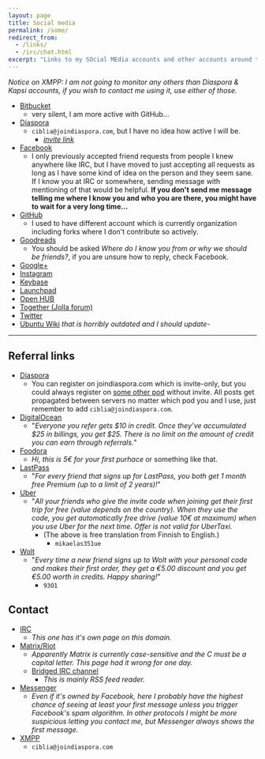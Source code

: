 ```yaml
---
layout: page
title: Social media
permalink: /some/
redirect_from:
  - /links/
  - /irc/chat.html
excerpt: "Links to my SOcial MEdia accounts and other accounts around the internet."
---
```


*Notice on XMPP: I am not going to monitor any others than Diaspora & Kapsi
 accounts, if you wish to contact me using it, use either of those.*

* [Bitbucket](http://bitbucket.org/Ciblia)
    * very silent, I am more active with GitHub…
* [Diaspora](https://joindiaspora.com/u/ciblia)
    * `ciblia@joindiaspora.com`, but I have no idea how active I will be.
      * *[invite link](https://joindiaspora.com/i/0d50c7e1cbed)*
* [Facebook](https://facebook.com/mikaelahmsuomalainen)
    * I only previously accepted friend requests from people I knew
      anywhere like IRC, but I have moved to just accepting all requests
      as long as I have some kind of idea on the person and they seem sane.
      If I know you at IRC or somewhere, sending message with mentioning of
      that would be helpful. **If you don't send me message telling me
      where I know you and who you are there, you might have to wait for
      a very long time...**
* [GitHub](https://github.com/Mikaela)
    * I used to have different account which is currently organization
      including forks where I don't contribute so actively.
* [Goodreads](https://www.goodreads.com/user/show/11147845-mikaela-suomalainen)
    * You should be asked *Where do I know you from or why we should be
      friends?*, if you are unsure how to reply, check Facebook.
* [Google+](https://plus.google.com/102194700669991420126)
* [Instagram](https://www.instagram.com/mikaelahmsuomalainen/)
* [Keybase](http://keybase.io/Mikaela)
* [Launchpad](https://launchpad.net/~mikaela)
* [Open HUB](https://www.openhub.net/accounts/Mikaela)
* [Together (Jolla forum)](https://together.jolla.com/users/6732/mikaela/)
* [Twitter](https://twitter.com/Inaneierase)
* [Ubuntu Wiki](https://wiki.ubuntu.com/mikaela) *that is horribly outdated
and I should update-*

* * * * *

## Referral links

* [Diaspora](https://joindiaspora.com/i/0d50c7e1cbed)
    * You can register on joindiaspora.com which is invite-only, but
      you could always register on [some other pod](https://podupti.me/)
      without invite. All posts get propagated between servers no matter
      which pod you and I use, just remember to add
      `ciblia@joindiaspora.com`.
* [DigitalOcean](https://www.digitalocean.com/?refcode=ed2a94e7eb56)
    * "*Everyone you refer gets $10 in credit. Once they’ve accumulated $25
      in billings, you get $25. There is no limit on the amount of credit
      you can earn through referrals.*"
* [Foodora](https://bnc.lt/YR5e/4zjo1gF4ev)
    * *Hi, this is 5€ for your first purhace* or something like that.
* [LastPass](https://lastpass.com/f?884346)
    * "*For every friend that signs up for LastPass, you both get 1 month
      free Premium (up to a limit of 2 years)!*"
* [Uber](https://www.uber.com/invite/mikaelas351ue)
    * "*All your friends who give the invite code when joining get their
        first trip for free (value depends on the country). When they use
        the code, you get automatically free drive (value 10€ at maximum)
        when you use Uber for the next time. Offer is not valid for
        UberTaxi.*
        * (The above is free translation from Finnish to English.)
            * `mikaelas351ue`
* [Wolt](http://get.woltapp.com/93O1)
    * "*Every time a new friend signs up to Wolt with your personal code
      and makes their first order, they get a €5.00 discount and you get
      €5.00 worth in credits. Happy sharing!*"
        * `93O1`

## Contact

* [IRC](/irc)
    * *This one has it's own page on this domain.*
* [Matrix/Riot](https://matrix.to/#/@Ciblia:matrix.org)
    * *Apparently Matrix is currently case-sensitive and the C must be
      a capital letter. This page had it wrong for one day.*
    * [Bridged IRC channel](/r/matrixroom)
        * *This is mainly RSS feed reader.*
* [Messenger](https://m.me/mikaelahmsuomalainen)
    * *Even if it's owned by Facebook, here I probably have the highest
      chance of seeing at least your first message unless you trigger
      Facebook's spam algorithm. In other protocols I might be more
      suspicious letting you contact me, but Messenger always shows
      the first message.*
* [XMPP](https://xmpp.org/about)
    * `ciblia@joindiaspora.com`
